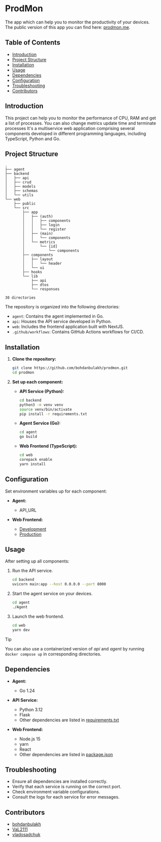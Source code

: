 # ProdMon

The app which can help you to monitor the productivity of your devices.
The public version of this app you can find here: [prodmon.me](https://prodmon.me).

## Table of Contents

* [Introduction](#introduction)
* [Project Structure](#project-structure)
* [Installation](#installation)
* [Usage](#usage)
* [Dependencies](#dependencies)
* [Configuration](#configuration)
* [Troubleshooting](#troubleshooting)
* [Contributors](#contributors)

## Introduction

This project can help you to monitor the performance of CPU, RAM and get a list of processes. You can also change
metrics update time and terminate processes It's a multiservice web application comprising several components developed
in different programming languages, including TypeScript, Python and Go.

## Project Structure

```
.
├── agent
├── backend
│   ├── api
│   ├── crud
│   ├── models
│   ├── schemas
│   └── utils
└── web
    ├── public
    └── src
        ├── app
        │   ├── (auth)
        │   │   ├── components
        │   │   ├── login
        │   │   └── register
        │   ├── (main)
        │   │   └── components
        │   └── metrics
        │       └── [id]
        │           └── components
        ├── components
        │   ├── layout
        │   │   └── header
        │   └── ui
        ├── hooks
        └── lib
            ├── api
            ├── dtos
            └── responses

30 directories
```

The repository is organized into the following directories:

* `agent`: Contains the agent implemented in Go.
* `api`: Houses the API service developed in Python.
* `web`: Includes the frontend application built with NextJS.
* `.github/workflows`: Contains GitHub Actions workflows for CI/CD.

## Installation

1. **Clone the repository:**

   ```bash
   git clone https://github.com/bohdanbulakh/prodmon.git
   cd prodmon
   ```

2. **Set up each component:**
    * **API Service (Python):**

      ```bash
      cd backend
      python3 -m venv venv
      source venv/bin/activate
      pip install -r requirements.txt
      ```

    * **Agent Service (Go):**

      ```bash
      cd agent
      go build
      ```

    * **Web Frontend (TypeScript):**

      ```bash
      cd web
      corepack enable
      yarn install
      ```

## Configuration

Set environment variables up for each component:

* **Agent:**

    * API_URL

* **Web Frontend:**

    * [Development](./web/.env.development)
    * [Production](./web/.env.production)

## Usage

After setting up all components:

1. Run the API service.
    ```bash
   cd backend
   uvicorn main:app --host 0.0.0.0 --port 8000
   ```

2. Start the agent service on your devices.
    ```bash
   cd agent
   ./Agent
   ```

3. Launch the web frontend.
    ```bash
   cd web
   yarn dev
    ```

> [!TIP]
> You can also use a containerized version of *api* and *agent* by running `docker compose up` in corresponding
> directories.

## Dependencies

* **Agent:**

    * Go 1.24

* **API Service:**

    * Python 3.12
    * Flask
    * Other dependencies are listed in [requirements.txt](backend/requirements.txt)

* **Web Frontend:**

    * Node.js 15
    * yarn
    * React
    * Other dependencies are listed in [package.json](./web/package.json)

## Troubleshooting

* Ensure all dependencies are installed correctly.
* Verify that each service is running on the correct port.
* Check environment variable configurations.
* Consult the logs for each service for error messages.

## Contributors

* [bohdanbulakh](https://github.com/bohdanbulakh)
* [VaL2111](https://github.com/VaL2111)
* [vladosadchuk](https://github.com/vladosadchuk)

